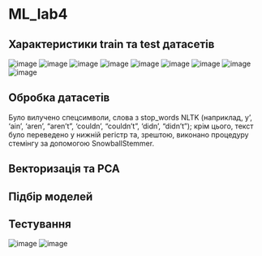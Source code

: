 # ML_lab4
## Характеристики train та test датасетів
![image](https://github.com/CyberSeagull/ML_lab4/assets/62190177/49bbb089-e5f8-41d2-b36c-f500d43e5da8)
![image](https://github.com/CyberSeagull/ML_lab4/assets/62190177/728c6dbb-3e4f-4c6f-9c64-39b5174dc377)
![image](https://github.com/CyberSeagull/ML_lab4/assets/62190177/c5973c1f-75a0-46f1-9803-0730b70b9b08)
![image](https://github.com/CyberSeagull/ML_lab4/assets/62190177/d3331cac-c8ae-442d-ab0a-f67de6d2fdc1)
![image](https://github.com/CyberSeagull/ML_lab4/assets/62190177/1605486f-d986-46f0-8281-8935ea8d5524)
![image](https://github.com/CyberSeagull/ML_lab4/assets/62190177/ef352f1d-d593-49fb-bf5b-e4cdc74e69f1)
![image](https://github.com/CyberSeagull/ML_lab4/assets/62190177/1e3e7cea-cdec-4242-a4c9-f8a458ea709e)
![image](https://github.com/CyberSeagull/ML_lab4/assets/62190177/f47f7308-a4fc-472b-9e14-b7a75c21a214)
![image](https://github.com/CyberSeagull/ML_lab4/assets/62190177/3b7cb0ca-0298-49b5-adb7-72ddd787e81e)
## Обробка датасетів
Було вилучено спецсимволи, слова з stop_words NLTK (наприклад, y’, ‘ain’, ‘aren’, “aren’t”, ‘couldn’, “couldn’t”, ‘didn’, “didn’t”); крім цього, 
текст було переведено у нижній регістр та, зрештою, виконано процедуру стемінгу за допомогою SnowballStemmer.
## Векторизація та PCA

## Підбір моделей
## Тестування
![image](https://github.com/CyberSeagull/ML_lab4/assets/62190177/93459bc0-a750-45b2-863c-2cdf9582a1fb)
![image](https://github.com/CyberSeagull/ML_lab4/assets/62190177/8373a21a-12ad-4b3e-b651-27563e861409)
